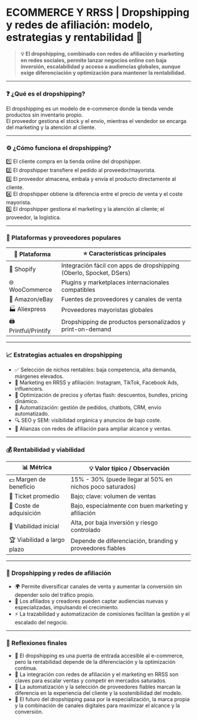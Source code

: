 # ECOMMERCE Y RRSS | Dropshipping y redes de afiliación: modelo, estrategias y rentabilidad 🚀

> **💡 El dropshipping, combinado con redes de afiliación y marketing en redes sociales, permite lanzar negocios online con baja inversión, escalabilidad y acceso a audiencias globales, aunque exige diferenciación y optimización para mantener la rentabilidad.**

***

### ❓ ¿Qué es el dropshipping?

El dropshipping es un modelo de e-commerce donde la tienda vende productos sin inventario propio.\
El proveedor gestiona el stock y el envío, mientras el vendedor se encarga del marketing y la atención al cliente.

***

### ⚙️ ¿Cómo funciona el dropshipping?

1️⃣ El cliente compra en la tienda online del dropshipper.\
2️⃣ El dropshipper transfiere el pedido al proveedor/mayorista.\
3️⃣ El proveedor almacena, embala y envía el producto directamente al cliente.\
4️⃣ El dropshipper obtiene la diferencia entre el precio de venta y el coste mayorista.\
5️⃣ El dropshipper gestiona el marketing y la atención al cliente; el proveedor, la logística.

***

### 🏪 Plataformas y proveedores populares

| 🏢 Plataforma         | ⭐ Características principales                                       |
| --------------------- | ------------------------------------------------------------------- |
| 🛒 Shopify            | Integración fácil con apps de dropshipping (Oberlo, Spocket, DSers) |
| 🌐 WooCommerce        | Plugins y marketplaces internacionales compatibles                  |
| 🏬 Amazon/eBay        | Fuentes de proveedores y canales de venta                           |
| 🏭 Aliexpress         | Proveedores mayoristas globales                                     |
| 🖨️ Printful/Printify | Dropshipping de productos personalizados y print-on-demand          |

***

### 📈 Estrategias actuales en dropshipping

* ✅ Selección de nichos rentables: baja competencia, alta demanda, márgenes elevados.
* 📱 Marketing en RRSS y afiliación: Instagram, TikTok, Facebook Ads, influencers.
* 💸 Optimización de precios y ofertas flash: descuentos, bundles, pricing dinámico.
* 🤖 Automatización: gestión de pedidos, chatbots, CRM, envío automatizado.
* 🔍 SEO y SEM: visibilidad orgánica y anuncios de bajo coste.
* 🤝 Alianzas con redes de afiliación para ampliar alcance y ventas.

***

### 💰 Rentabilidad y viabilidad

| 📊 Métrica                  | 💡 Valor típico / Observación                             |
| --------------------------- | --------------------------------------------------------- |
| 💵 Margen de beneficio      | 15% - 30% (puede llegar al 50% en nichos poco saturados)  |
| 🧾 Ticket promedio          | Bajo; clave: volumen de ventas                            |
| 🎯 Coste de adquisición     | Bajo, especialmente con buen marketing y afiliación       |
| 🚀 Viabilidad inicial       | Alta, por baja inversión y riesgo controlado              |
| 🏆 Viabilidad a largo plazo | Depende de diferenciación, branding y proveedores fiables |

***

### 🔗 Dropshipping y redes de afiliación

* 🌍 Permite diversificar canales de venta y aumentar la conversión sin depender solo del tráfico propio.
* 👥 Los afiliados y creadores pueden captar audiencias nuevas y especializadas, impulsando el crecimiento.
* ⚡ La trazabilidad y automatización de comisiones facilitan la gestión y el escalado del negocio.

***

### 📝 Reflexiones finales

* 🚪 El dropshipping es una puerta de entrada accesible al e-commerce, pero la rentabilidad depende de la diferenciación y la optimización continua.
* 📢 La integración con redes de afiliación y el marketing en RRSS son claves para escalar ventas y competir en mercados saturados.
* 🤖 La automatización y la selección de proveedores fiables marcan la diferencia en la experiencia del cliente y la sostenibilidad del modelo.
* 🔮 El futuro del dropshipping pasa por la especialización, la marca propia y la combinación de canales digitales para maximizar el alcance y la conversión.

